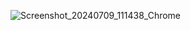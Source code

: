 ![Screenshot_20240709_111438_Chrome](https://github.com/eliseuCyberdyni/imagem.img/assets/157552696/4877e81c-988c-43f3-8c6f-2c373973a7ec)
<!DOCTYPE html>
<html>
<head>
	<meta charset="utf-8">
	<meta name="viewport" content="width=device-width, initial-scale=1">
	


</head>

<body>


</body>


</html>
